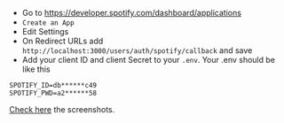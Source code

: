 - Go to https://developer.spotify.com/dashboard/applications
- `Create an App`
- Edit Settings
- On Redirect URLs add `http://localhost:3000/users/auth/spotify/callback` and save
- Add your client ID and client Secret to your `.env`. Your .env should be like this

```
SPOTIFY_ID=db******c49
SPOTIFY_PWD=a2******58
```

[Check here](pictures/) the screenshots.
